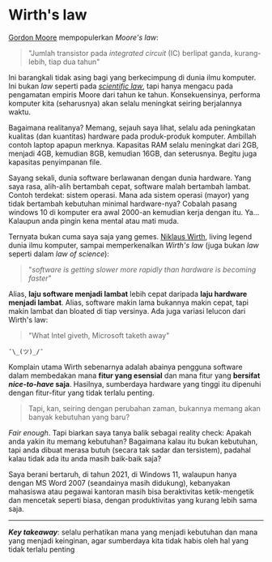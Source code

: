 # Wirth's law

[Gordon Moore](https://en.wikipedia.org/wiki/Gordon_Moore) mempopulerkan *Moore's law*:

> "Jumlah transistor pada *integrated circuit* (IC) berlipat ganda, kurang-lebih, tiap dua tahun"

Ini barangkali tidak asing bagi yang berkecimpung di dunia ilmu komputer.
Ini bukan *law* seperti pada [*scientific law*](https://en.wikipedia.org/wiki/Scientific_law), tapi hanya mengacu pada pengamatan empiris Moore dari tahun ke tahun.
Konsekuensinya, performa komputer kita (seharusnya) akan selalu meningkat seiring berjalannya waktu.

Bagaimana realitanya? Memang, sejauh saya lihat, selalu ada peningkatan kualitas (dan kuantitas) hardware pada produk-produk komputer.
Ambillah contoh laptop apapun merknya.
Kapasitas RAM selalu meningkat dari 2GB, menjadi 4GB, kemudian 8GB, kemudian 16GB, dan seterusnya.
Begitu juga kapasitas penyimpanan file.

Sayang sekali, dunia software berlawanan dengan dunia hardware.
Yang saya rasa, alih-alih bertambah cepat, software malah bertambah lambat.
Contoh terdekat: sistem operasi.
Mana ada sistem operasi (mayor) yang tidak bertambah kebutuhan minimal hardware-nya?
Cobalah pasang windows 10 di komputer era awal 2000-an kemudian kerja dengan itu.
Ya... Kalaupun anda pingin kena mental atau mati muda.

Ternyata bukan cuma saya saja yang gemes.
[Niklaus Wirth](https://en.wikipedia.org/wiki/Niklaus_Wirth), living legend dunia ilmu komputer, sampai memperkenalkan *Wirth's law* (juga bukan *law* seperti dalam *law of science*):

> "*software is getting slower more rapidly than hardware is becoming faster*"

Alias, **laju software menjadi lambat** lebih cepat daripada **laju hardware menjadi lambat**.
Alias, software makin lama bukannya makin cepat, tapi makin lambat dan bloated di tiap versinya.
Ada juga variasi lelucon dari Wirth's law:

 > "What Intel giveth, Microsoft taketh away"

`¯\_(ツ)_/¯`

Komplain utama Wirth sebenarnya adalah abainya pengguna software dalam membedakan mana **fitur yang esensial** dan mana fitur yang **bersifat _nice-to-have_ saja**.
Hasilnya, sumberdaya hardware yang tinggi itu dipenuhi dengan fitur-fitur yang tidak terlalu penting.


> Tapi, kan, seiring dengan perubahan zaman, bukannya memang akan banyak kebutuhan yang baru?

*Fair enough*.
Tapi biarkan saya tanya balik sebagai reality check:
Apakah anda yakin itu memang kebutuhan? Bagaimana kalau itu bukan kebutuhan, tapi anda dibuat merasa butuh (secara tak sadar dan tersistem), padahal kalau tidak ada itu anda masih baik-baik saja?

Saya berani bertaruh, di tahun 2021, di Windows 11, walaupun hanya dengan MS Word 2007 (seandainya masih didukung), kebanyakan mahasiswa atau pegawai kantoran masih bisa beraktivitas ketik-mengetik dan mencetak seperti biasa, dengan produktivitas yang kurang lebih sama saja.

---

**_Key takeaway_**: selalu perhatikan mana yang menjadi kebutuhan dan mana yang menjadi keinginan, agar sumberdaya kita tidak habis oleh hal yang tidak terlalu penting